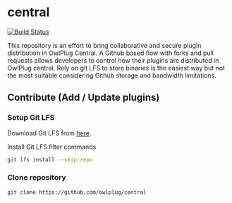 # central

[![Build Status](https://travis-ci.org/owlplug/central.svg?branch=master)](https://travis-ci.org/owlplug/central)

This repository is an effort to bring collaborative and secure plugin distribution in OwlPlug Central. A Github based flow with forks and pull requests allows developers to control how their plugins are distributed in OwlPlug central. Rely on git LFS to store binaries is the easiest way but not the most suitable considering Github storage and bandwidth limitations.

## Contribute (Add / Update plugins)

### Setup Git LFS 

Download Git LFS from [here](https://git-lfs.github.com/).

Install Git LFS filter commands
```bash
git lfs install --skip-repo
```
### Clone repository

```bash
git clone https://github.com/owlplug/central
```